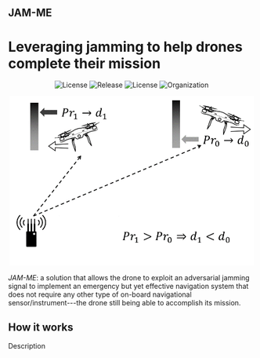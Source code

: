## JAM-ME
# Leveraging jamming to help drones complete their mission

<p align="center">
     <img alt="License" src="https://img.shields.io/static/v1.svg?label=license&message=GPL3&color=brightgreen">
     <img alt="Release" src="https://img.shields.io/static/v1.svg?label=release&message=1.0&color=blue">
     <img alt="License" src="https://img.shields.io/static/v1.svg?label=build&message=passing&color=brightgreen">
     <img alt="Organization" src="https://img.shields.io/static/v1.svg?label=org&message=CRI-LAB&color=blue">
</p>

<p align="center">
     <img alt="Setup Phase" src="./img/power_distance.png" width="500">
</p>

<em>JAM-ME</em>: a solution that allows the drone to exploit an adversarial jamming signal to implement an emergency but yet effective navigation system that does not require any other type of on-board navigational sensor/instrument---the drone still being able to accomplish its mission.

## How it works

Description
